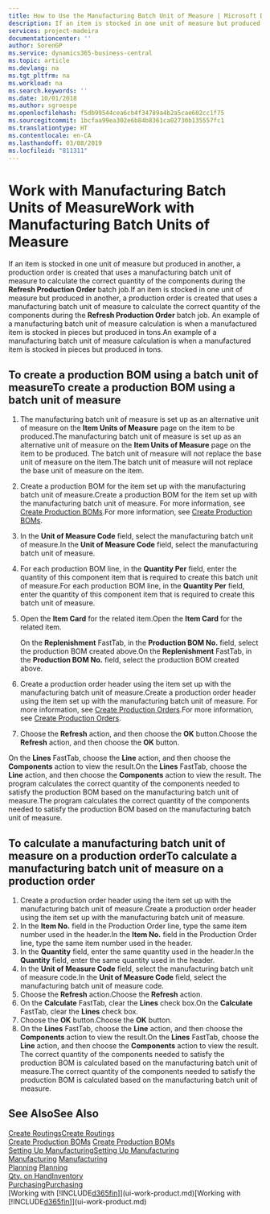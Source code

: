 ```yaml
---
title: How to Use the Manufacturing Batch Unit of Measure | Microsoft Docs
description: If an item is stocked in one unit of measure but produced in another, then the production order must be use a manufacturing batch unit of measure to calculate the correct quantity of components. An example of a manufacturing batch unit of measure calculation is when a manufactured item is stocked in pieces but produced in tons.
services: project-madeira
documentationcenter: ''
author: SorenGP
ms.service: dynamics365-business-central
ms.topic: article
ms.devlang: na
ms.tgt_pltfrm: na
ms.workload: na
ms.search.keywords: ''
ms.date: 10/01/2018
ms.author: sgroespe
ms.openlocfilehash: f5db99544cea6cb4f34789a4b2a5cae602cc1f75
ms.sourcegitcommit: 1bcfaa99ea302e6b84b8361ca02730b135557fc1
ms.translationtype: HT
ms.contentlocale: en-CA
ms.lasthandoff: 03/08/2019
ms.locfileid: "811311"
---
```

# <a name="work-with-manufacturing-batch-units-of-measure"></a><span data-ttu-id="5e62f-104">Work with Manufacturing Batch Units of Measure</span><span class="sxs-lookup"><span data-stu-id="5e62f-104">Work with Manufacturing Batch Units of Measure</span></span>
<span data-ttu-id="5e62f-105">If an item is stocked in one unit of measure but produced in another, a production order is created that uses a manufacturing batch unit of measure to calculate the correct quantity of the components during the **Refresh Production Order** batch job.</span><span class="sxs-lookup"><span data-stu-id="5e62f-105">If an item is stocked in one unit of measure but produced in another, a production order is created that uses a manufacturing batch unit of measure to calculate the correct quantity of the components during the **Refresh Production Order** batch job.</span></span> <span data-ttu-id="5e62f-106">An example of a manufacturing batch unit of measure calculation is when a manufactured item is stocked in pieces but produced in tons.</span><span class="sxs-lookup"><span data-stu-id="5e62f-106">An example of a manufacturing batch unit of measure calculation is when a manufactured item is stocked in pieces but produced in tons.</span></span>  

## <a name="to-create-a-production-bom-using-a-batch-unit-of-measure"></a><span data-ttu-id="5e62f-107">To create a production BOM using a batch unit of measure</span><span class="sxs-lookup"><span data-stu-id="5e62f-107">To create a production BOM using a batch unit of measure</span></span>  
1.  <span data-ttu-id="5e62f-108">The manufacturing batch unit of measure is set up as an alternative unit of measure on the **Item Units of Measure** page on the item to be produced.</span><span class="sxs-lookup"><span data-stu-id="5e62f-108">The manufacturing batch unit of measure is set up as an alternative unit of measure on the **Item Units of Measure** page on the item to be produced.</span></span> <span data-ttu-id="5e62f-109">The batch unit of measure will not replace the base unit of measure on the item.</span><span class="sxs-lookup"><span data-stu-id="5e62f-109">The batch unit of measure will not replace the base unit of measure on the item.</span></span>  
2.  <span data-ttu-id="5e62f-110">Create a production BOM for the item set up with the manufacturing batch unit of measure.</span><span class="sxs-lookup"><span data-stu-id="5e62f-110">Create a production BOM for the item set up with the manufacturing batch unit of measure.</span></span> <span data-ttu-id="5e62f-111">For more information, see [Create Production BOMs](production-how-to-create-production-boms.md).</span><span class="sxs-lookup"><span data-stu-id="5e62f-111">For more information, see [Create Production BOMs](production-how-to-create-production-boms.md).</span></span>  
3.  <span data-ttu-id="5e62f-112">In the **Unit of Measure Code** field, select the manufacturing batch unit of measure.</span><span class="sxs-lookup"><span data-stu-id="5e62f-112">In the **Unit of Measure Code** field, select the manufacturing batch unit of measure.</span></span>  
4.  <span data-ttu-id="5e62f-113">For each production BOM line, in the **Quantity Per** field, enter the quantity of this component item that is required to create this batch unit of measure.</span><span class="sxs-lookup"><span data-stu-id="5e62f-113">For each production BOM line, in the **Quantity Per** field, enter the quantity of this component item that is required to create this batch unit of measure.</span></span>  
5.  <span data-ttu-id="5e62f-114">Open the **Item Card** for the related item.</span><span class="sxs-lookup"><span data-stu-id="5e62f-114">Open the **Item Card** for the related item.</span></span>  

    <span data-ttu-id="5e62f-115">On the **Replenishment** FastTab, in the **Production BOM No.** field, select the production BOM created above.</span><span class="sxs-lookup"><span data-stu-id="5e62f-115">On the **Replenishment** FastTab, in the **Production BOM No.** field, select the production BOM created above.</span></span>  
6.  <span data-ttu-id="5e62f-116">Create a production order header using the item set up with the manufacturing batch unit of measure.</span><span class="sxs-lookup"><span data-stu-id="5e62f-116">Create a production order header using the item set up with the manufacturing batch unit of measure.</span></span> <span data-ttu-id="5e62f-117">For more information, see [Create Production Orders](production-how-to-create-production-orders.md).</span><span class="sxs-lookup"><span data-stu-id="5e62f-117">For more information, see [Create Production Orders](production-how-to-create-production-orders.md).</span></span>  
7.  <span data-ttu-id="5e62f-118">Choose the **Refresh** action, and then choose  the **OK** button.</span><span class="sxs-lookup"><span data-stu-id="5e62f-118">Choose the **Refresh** action, and then choose  the **OK** button.</span></span>  

<span data-ttu-id="5e62f-119">On the **Lines** FastTab, choose the **Line** action, and then choose the **Components** action to view the result.</span><span class="sxs-lookup"><span data-stu-id="5e62f-119">On the **Lines** FastTab, choose the **Line** action, and then choose the **Components** action to view the result.</span></span> <span data-ttu-id="5e62f-120">The program calculates the correct quantity of the components needed to satisfy the production BOM based on the manufacturing batch unit of measure.</span><span class="sxs-lookup"><span data-stu-id="5e62f-120">The program calculates the correct quantity of the components needed to satisfy the production BOM based on the manufacturing batch unit of measure.</span></span>  

## <a name="to-calculate-a-manufacturing-batch-unit-of-measure-on-a-production-order"></a><span data-ttu-id="5e62f-121">To calculate a manufacturing batch unit of measure on a production order</span><span class="sxs-lookup"><span data-stu-id="5e62f-121">To calculate a manufacturing batch unit of measure on a production order</span></span>  
1.  <span data-ttu-id="5e62f-122">Create a production order header using the item set up with the manufacturing batch unit of measure.</span><span class="sxs-lookup"><span data-stu-id="5e62f-122">Create a production order header using the item set up with the manufacturing batch unit of measure.</span></span>  
2.  <span data-ttu-id="5e62f-123">In the **Item No.** field in the Production Order line, type the same item number used in the header.</span><span class="sxs-lookup"><span data-stu-id="5e62f-123">In the **Item No.** field in the Production Order line, type the same item number used in the header.</span></span>  
3.  <span data-ttu-id="5e62f-124">In the **Quantity** field, enter the same quantity used in the header.</span><span class="sxs-lookup"><span data-stu-id="5e62f-124">In the **Quantity** field, enter the same quantity used in the header.</span></span>  
4.  <span data-ttu-id="5e62f-125">In the **Unit of Measure Code** field, select the manufacturing batch unit of measure code.</span><span class="sxs-lookup"><span data-stu-id="5e62f-125">In the **Unit of Measure Code** field, select the manufacturing batch unit of measure code.</span></span>  
5.  <span data-ttu-id="5e62f-126">Choose the **Refresh** action.</span><span class="sxs-lookup"><span data-stu-id="5e62f-126">Choose the **Refresh** action.</span></span>
6.  <span data-ttu-id="5e62f-127">On the **Calculate** FastTab, clear the **Lines** check box.</span><span class="sxs-lookup"><span data-stu-id="5e62f-127">On the **Calculate** FastTab, clear the **Lines** check box.</span></span>  
7.  <span data-ttu-id="5e62f-128">Choose the **OK** button.</span><span class="sxs-lookup"><span data-stu-id="5e62f-128">Choose the **OK** button.</span></span>  
8.  <span data-ttu-id="5e62f-129">On the **Lines** FastTab, choose the **Line** action, and then choose the **Components** action to view the result.</span><span class="sxs-lookup"><span data-stu-id="5e62f-129">On the **Lines** FastTab, choose the **Line** action, and then choose the **Components** action to view the result.</span></span> <span data-ttu-id="5e62f-130">The correct quantity of the components needed to satisfy the production BOM is calculated based on the manufacturing batch unit of measure.</span><span class="sxs-lookup"><span data-stu-id="5e62f-130">The correct quantity of the components needed to satisfy the production BOM is calculated based on the manufacturing batch unit of measure.</span></span>  

## <a name="see-also"></a><span data-ttu-id="5e62f-131">See Also</span><span class="sxs-lookup"><span data-stu-id="5e62f-131">See Also</span></span>  
[<span data-ttu-id="5e62f-132">Create Routings</span><span class="sxs-lookup"><span data-stu-id="5e62f-132">Create Routings</span></span>](production-how-to-create-routings.md)  
<span data-ttu-id="5e62f-133">[Create Production BOMs](production-how-to-create-production-boms.md)   </span><span class="sxs-lookup"><span data-stu-id="5e62f-133">[Create Production BOMs](production-how-to-create-production-boms.md)   </span></span>  
[<span data-ttu-id="5e62f-134">Setting Up Manufacturing</span><span class="sxs-lookup"><span data-stu-id="5e62f-134">Setting Up Manufacturing</span></span>](production-configure-production-processes.md)  
<span data-ttu-id="5e62f-135">[Manufacturing](production-manage-manufacturing.md)  </span><span class="sxs-lookup"><span data-stu-id="5e62f-135">[Manufacturing](production-manage-manufacturing.md)  </span></span>  
<span data-ttu-id="5e62f-136">[Planning](production-planning.md) </span><span class="sxs-lookup"><span data-stu-id="5e62f-136">[Planning](production-planning.md) </span></span>  
[<span data-ttu-id="5e62f-137">Qty. on Hand</span><span class="sxs-lookup"><span data-stu-id="5e62f-137">Inventory</span></span>](inventory-manage-inventory.md)  
[<span data-ttu-id="5e62f-138">Purchasing</span><span class="sxs-lookup"><span data-stu-id="5e62f-138">Purchasing</span></span>](purchasing-manage-purchasing.md)  
<span data-ttu-id="5e62f-139">[Working with [!INCLUDE[d365fin](includes/d365fin_md.md)]](ui-work-product.md)</span><span class="sxs-lookup"><span data-stu-id="5e62f-139">[Working with [!INCLUDE[d365fin](includes/d365fin_md.md)]](ui-work-product.md)</span></span>  
